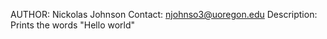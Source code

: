 AUTHOR: Nickolas Johnson
Contact: njohnso3@uoregon.edu
Description: Prints the words "Hello world" 
